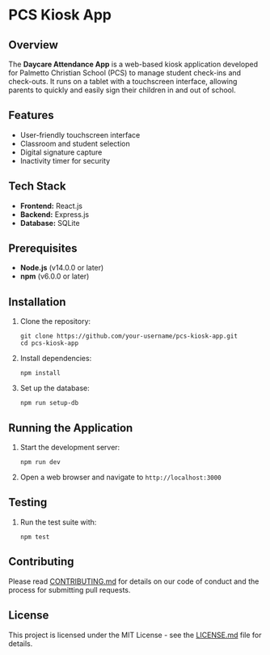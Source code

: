 # PCS Kiosk App

## Overview
The **Daycare Attendance App** is a web-based kiosk application developed for Palmetto Christian School (PCS) to manage student check-ins and check-outs. It runs on a tablet with a touchscreen interface, allowing parents to quickly and easily sign their children in and out of school.

## Features
- User-friendly touchscreen interface
- Classroom and student selection
- Digital signature capture
- Inactivity timer for security

## Tech Stack
- **Frontend:** React.js
- **Backend:** Express.js
- **Database:** SQLite

## Prerequisites
- **Node.js** (v14.0.0 or later)
- **npm** (v6.0.0 or later)

## Installation
1. Clone the repository:
   ```
   git clone https://github.com/your-username/pcs-kiosk-app.git
   cd pcs-kiosk-app
   ```
2. Install dependencies:
   ```
   npm install
   ```
3. Set up the database:
   ```
   npm run setup-db
   ```

## Running the Application
1. Start the development server:
   ```
   npm run dev
   ```
2. Open a web browser and navigate to `http://localhost:3000`

## Testing
1. Run the test suite with:
   ```
   npm test
   ```

## Contributing
Please read [CONTRIBUTING.md](CONTRIBUTING.md) for details on our code of conduct and the process for submitting pull requests.

## License
This project is licensed under the MIT License - see the [LICENSE.md](LICENSE.md) file for details.
